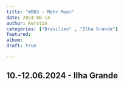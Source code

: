 ```yaml
---
title: "#B03 - Mehr Meer"
date: 2024-06-14
author: Kerstin
categories: ["Brasilien" , "Ilha Grande"]
featured: 
album: 
draft: true

---
```


## 10.-12.06.2024 - Ilha Grande

